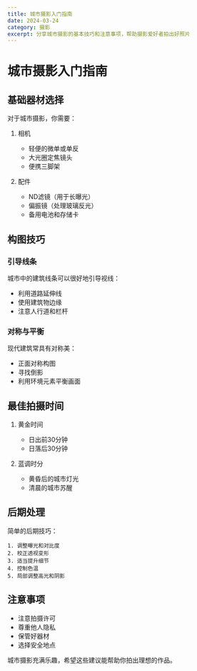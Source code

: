 ```yaml
---
title: 城市摄影入门指南
date: 2024-03-24
category: 摄影
excerpt: 分享城市摄影的基本技巧和注意事项，帮助摄影爱好者拍出好照片
---
```


# 城市摄影入门指南

## 基础器材选择

对于城市摄影，你需要：

1. 相机
   - 轻便的微单或单反
   - 大光圈定焦镜头
   - 便携三脚架

2. 配件
   - ND滤镜（用于长曝光）
   - 偏振镜（处理玻璃反光）
   - 备用电池和存储卡

## 构图技巧

### 引导线条

城市中的建筑线条可以很好地引导视线：

- 利用道路延伸线
- 使用建筑物边缘
- 注意人行道和栏杆

### 对称与平衡

现代建筑常具有对称美：

- 正面对称构图
- 寻找倒影
- 利用环境元素平衡画面

## 最佳拍摄时间

1. 黄金时间
   - 日出前30分钟
   - 日落后30分钟

2. 蓝调时分
   - 黄昏后的城市灯光
   - 清晨的城市苏醒

## 后期处理

简单的后期技巧：

```text
1. 调整曝光和对比度
2. 校正透视变形
3. 适当提升细节
4. 控制色温
5. 局部调整高光和阴影
```

## 注意事项

- 注意拍摄许可
- 尊重他人隐私
- 保管好器材
- 选择安全地点

城市摄影充满乐趣，希望这些建议能帮助你拍出理想的作品。 